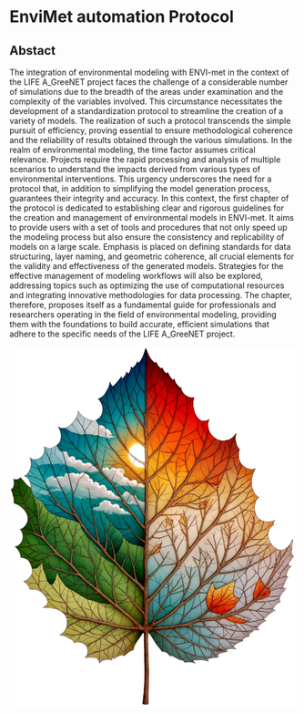 # EnviMet automation Protocol
## Abstact
The integration of environmental modeling with ENVI-met in the context of the LIFE A_GreeNET project faces the challenge of a considerable number of simulations due to the breadth of the areas under examination and the complexity of the variables involved. This circumstance necessitates the development of a standardization protocol to streamline the creation of a variety of models. The realization of such a protocol transcends the simple pursuit of efficiency, proving essential to ensure methodological coherence and the reliability of results obtained through the various simulations.  In the realm of environmental modeling, the time factor assumes critical relevance. Projects require the rapid processing and analysis of multiple scenarios to understand the impacts derived from various types of environmental interventions. This urgency underscores the need for a protocol that, in addition to simplifying the model generation process, guarantees their integrity and accuracy.  In this context, the first chapter of the protocol is dedicated to establishing clear and rigorous guidelines for the creation and management of environmental models in ENVI-met. It aims to provide users with a set of tools and procedures that not only speed up the modeling process but also ensure the consistency and replicability of models on a large scale. Emphasis is placed on defining standards for data structuring, layer naming, and geometric coherence, all crucial elements for the validity and effectiveness of the generated models.  Strategies for the effective management of modeling workflows will also be explored, addressing topics such as optimizing the use of computational resources and integrating innovative methodologies for data processing. The chapter, therefore, proposes itself as a fundamental guide for professionals and researchers operating in the field of environmental modeling, providing them with the foundations to build accurate, efficient simulations that adhere to the specific needs of the LIFE A_GreeNET project.

![logo](attachment/logo.png)


